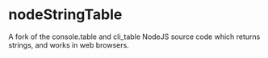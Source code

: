 # nodeStringTable
A fork of the console.table and cli_table NodeJS source code which returns strings, and works in web browsers.
